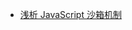 - [浅析 JavaScript 沙箱机制](https://zhuanlan.zhihu.com/p/428039764?utm_oi=35897751896064&utm_source=pocket_mylist)
